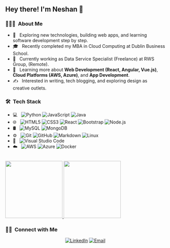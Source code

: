 <h2> Hey there! I'm Neshan 👋</h2>

<h3> 👨🏻‍💻 &nbsp;About Me </h3>

- 🤔 &nbsp; Exploring new technologies, building web apps, and learning software development step by step.  
- 🎓 &nbsp; Recently completed my MBA in Cloud Computing at Dublin Business School.  
- 💼 &nbsp; Currently working as Data Service Specialist (Freelance) at RWS Group, (Remote).  
- 🌱 &nbsp; Learning more about **Web Development (React, Angular, Vue.js)**, **Cloud Platforms (AWS, Azure)**, and **App Development**.  
- ✍️ &nbsp; Interested in writing, tech blogging, and exploring design as creative outlets.  

<h3> 🛠 &nbsp;Tech Stack</h3>

- 💻 &nbsp;
  ![Python](https://img.shields.io/badge/-Python-333333?style=flat&logo=python)
  ![JavaScript](https://img.shields.io/badge/-JavaScript-333333?style=flat&logo=javascript)
  ![Java](https://img.shields.io/badge/-Java-333333?style=flat&logo=Java&logoColor=007396)
- 🌐 &nbsp;
  ![HTML5](https://img.shields.io/badge/-HTML5-333333?style=flat&logo=HTML5)
  ![CSS3](https://img.shields.io/badge/-CSS3-333333?style=flat&logo=CSS3&logoColor=1572B6)
  ![React](https://img.shields.io/badge/-React-333333?style=flat&logo=react)
  ![Bootstrap](https://img.shields.io/badge/-Bootstrap-333333?style=flat&logo=bootstrap&logoColor=563D7C)
  ![Node.js](https://img.shields.io/badge/-Node.js-333333?style=flat&logo=node.js)
- 🛢 &nbsp;
  ![MySQL](https://img.shields.io/badge/-MySQL-333333?style=flat&logo=mysql)
  ![MongoDB](https://img.shields.io/badge/-MongoDB-333333?style=flat&logo=mongodb)
- ⚙️ &nbsp;
  ![Git](https://img.shields.io/badge/-Git-333333?style=flat&logo=git)
  ![GitHub](https://img.shields.io/badge/-GitHub-333333?style=flat&logo=github)
  ![Markdown](https://img.shields.io/badge/-Markdown-333333?style=flat&logo=markdown)
  ![Linux](https://img.shields.io/badge/-Linux-333333?style=flat&logo=linux)
- 🔧 &nbsp;
  ![Visual Studio Code](https://img.shields.io/badge/-Visual%20Studio%20Code-333333?style=flat&logo=visual-studio-code&logoColor=007ACC)
- ☁️ &nbsp;
  ![AWS](https://img.shields.io/badge/-AWS-333333?style=flat&logo=amazon-aws)
  ![Azure](https://img.shields.io/badge/-Azure-333333?style=flat&logo=microsoft-azure)
  ![Docker](https://img.shields.io/badge/-Docker-333333?style=flat&logo=docker)

<br/>

<a href="https://github.com/Neshanpro">
  <img height="180em" src="https://github-readme-stats.vercel.app/api?username=Neshanpro&theme=buefy&show_icons=true" />
  <img height="180em" src="https://github-readme-stats.vercel.app/api/top-langs/?username=Neshanpro&theme=buefy&layout=compact" />
</a>

<br/>

<h3> 🤝🏻 &nbsp;Connect with Me </h3>

<p align="center">
<a href="https://www.linkedin.com/in/neshan-parvej/"><img alt="LinkedIn" src="https://img.shields.io/badge/LinkedIn-Neshan%20Parvej-blue?style=flat-square&logo=linkedin"></a>
<a href="mailto:neshanparvej@gmail.com"><img alt="Email" src="https://img.shields.io/badge/Email-neshanparvej@gmail.com-blue?style=flat-square&logo=gmail"></a>
</p>
